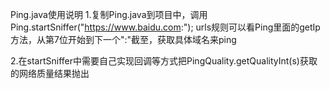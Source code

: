 Ping.java使用说明
1.复制Ping.java到项目中，调用Ping.startSniffer("https://www.baidu.com:");
urls规则可以看Ping里面的getIp方法，从第7位开始到下一个":"截至，获取具体域名来ping

2.在startSniffer中需要自己实现回调等方式把PingQuality.getQualityInt(s)获取的网络质量结果抛出
